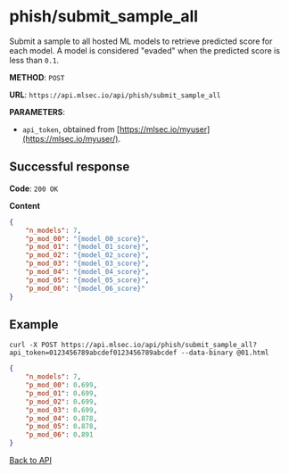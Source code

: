 # phish/submit_sample_all
Submit a sample to all hosted ML models to retrieve predicted score for each model.  A model is considered "evaded" when the predicted score is less than `0.1`.

**METHOD**: `POST`

**URL**: `https://api.mlsec.io/api/phish/submit_sample_all`

**PARAMETERS**: 
* `api_token`, obtained from [https://mlsec.io/myuser](https://mlsec.io/myuser/).

## Successful response
**Code**: `200 OK`

**Content**
```json
{
    "n_models": 7,
    "p_mod_00": "{model_00_score}",
    "p_mod_01": "{model_01_score}",
    "p_mod_02": "{model_02_score}",
    "p_mod_03": "{model_03_score}",
    "p_mod_04": "{model_04_score}",
    "p_mod_05": "{model_05_score}",
    "p_mod_06": "{model_06_score}"
}
```


## Example
`curl -X POST https://api.mlsec.io/api/phish/submit_sample_all?api_token=0123456789abcdef0123456789abcdef --data-binary @01.html`

```json
{
    "n_models": 7,
    "p_mod_00": 0.699,
    "p_mod_01": 0.699,
    "p_mod_02": 0.699,
    "p_mod_03": 0.699,
    "p_mod_04": 0.878,
    "p_mod_05": 0.878,
    "p_mod_06": 0.891
}
```

[Back to API](API.md)
